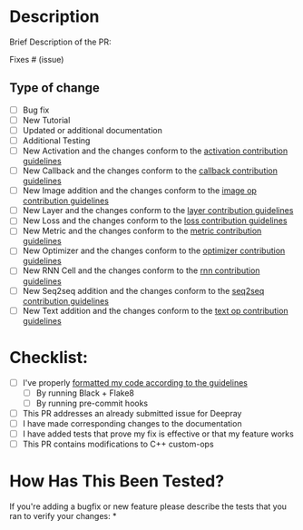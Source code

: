 # Description

Brief Description of the PR:

Fixes # (issue)

## Type of change

- [ ] Bug fix
- [ ] New Tutorial
- [ ] Updated or additional documentation
- [ ] Additional Testing
- [ ] New Activation and the changes conform to the [activation contribution guidelines](https://github.com/tensorflow/deepray/blob/master/deepray/activations/README.md#contribution-guidelines)
- [ ] New Callback and the changes conform to the [callback contribution guidelines](https://github.com/tensorflow/deepray/blob/master/deepray/callbacks/README.md#contribution-guidelines)
- [ ] New Image addition and the changes conform to the [image op contribution guidelines](https://github.com/tensorflow/deepray/blob/master/deepray/image/README.md#contribution-guidelines)
- [ ] New Layer and the changes conform to the [layer contribution guidelines](https://github.com/tensorflow/deepray/blob/master/deepray/layers/README.md#contribution-guidelines)
- [ ] New Loss and the changes conform to the [loss contribution guidelines](https://github.com/tensorflow/deepray/blob/master/deepray/losses/README.md#contribution-guidelines)
- [ ] New Metric and the changes conform to the [metric contribution guidelines](https://github.com/tensorflow/deepray/blob/master/deepray/metrics/README.md#contribution-guidelines)
- [ ] New Optimizer and the changes conform to the [optimizer contribution guidelines](https://github.com/tensorflow/deepray/blob/master/deepray/optimizers/README.md#contribution-guidelines)
- [ ] New RNN Cell and the changes conform to the [rnn contribution guidelines](https://github.com/tensorflow/deepray/blob/master/deepray/rnn/README.md#contribution-guidelines)
- [ ] New Seq2seq addition and the changes conform to the [seq2seq contribution guidelines](https://github.com/tensorflow/deepray/blob/master/deepray/seq2seq/README.md#contribution-guidelines)
- [ ] New Text addition and the changes conform to the [text op contribution guidelines](https://github.com/tensorflow/deepray/blob/master/deepray/text/README.md#contribution-guidelines)

# Checklist:

- [ ] I've properly [formatted my code according to the guidelines](https://github.com/tensorflow/deepray/blob/master/CONTRIBUTING.md#coding-style)
    - [ ] By running Black + Flake8
    - [ ] By running pre-commit hooks
- [ ] This PR addresses an already submitted issue for Deepray
- [ ] I have made corresponding changes to the documentation
- [ ] I have added tests that prove my fix is effective or that my feature works
- [ ] This PR contains modifications to C++ custom-ops

# How Has This Been Tested?

If you're adding a bugfix or new feature please describe the tests that you ran to verify your changes:
*  
